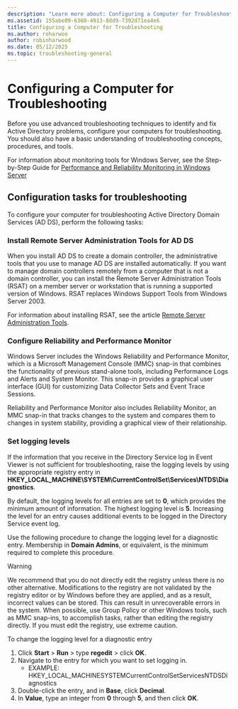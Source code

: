 ```yaml
---
description: "Learn more about: Configuring a Computer for Troubleshooting"
ms.assetid: 155abe09-6360-4913-8dd9-7392d71ea4e6
title: Configuring a Computer for Troubleshooting
ms.author: roharwoo
author: robinharwood
ms.date: 05/12/2025
ms.topic: troubleshooting-general
---
```

# Configuring a Computer for Troubleshooting

Before you use advanced troubleshooting techniques to identify and fix Active Directory problems, configure your computers for troubleshooting. You should also have a basic understanding of troubleshooting concepts, procedures, and tools.

For information about monitoring tools for Windows Server, see the Step-by-Step Guide for [Performance and Reliability Monitoring in Windows Server](/previous-versions/windows/it-pro/windows-server-2008-R2-and-2008/cc771692(v=ws.10))

## Configuration tasks for troubleshooting

To configure your computer for troubleshooting Active Directory Domain Services (AD DS), perform the following tasks:

### Install Remote Server Administration Tools for AD DS

When you install AD DS to create a domain controller, the administrative tools that you use to manage AD DS are installed automatically. If you want to manage domain controllers remotely from a computer that is not a domain controller, you can install the Remote Server Administration Tools (RSAT) on a member server or workstation that is running a supported version of Windows. RSAT replaces Windows Support Tools from Windows Server 2003.

For information about installing RSAT, see the article [Remote Server Administration Tools](../../../../remote/remote-server-administration-tools.md).

### Configure Reliability and Performance Monitor

Windows Server includes the Windows Reliability and Performance Monitor, which is a Microsoft Management Console (MMC) snap-in that combines the functionality of previous stand-alone tools, including Performance Logs and Alerts and System Monitor. This snap-in provides a graphical user interface (GUI) for customizing Data Collector Sets and Event Trace Sessions.

Reliability and Performance Monitor also includes Reliability Monitor, an MMC snap-in that tracks changes to the system and compares them to changes in system stability, providing a graphical view of their relationship.

### Set logging levels

If the information that you receive in the Directory Service log in Event Viewer is not sufficient for troubleshooting, raise the logging levels by using the appropriate registry entry in **HKEY_LOCAL_MACHINE\SYSTEM\CurrentControlSet\Services\NTDS\Diagnostics**.

By default, the logging levels for all entries are set to **0**, which provides the minimum amount of information. The highest logging level is **5**. Increasing the level for an entry causes additional events to be logged in the Directory Service event log.

Use the following procedure to change the logging level for a diagnostic entry. Membership in **Domain Admins**, or equivalent, is the minimum required to complete this procedure.

> [!WARNING]
> We recommend that you do not directly edit the registry unless there is no other alternative. Modifications to the registry are not validated by the registry editor or by Windows before they are applied, and as a result, incorrect values can be stored. This can result in unrecoverable errors in the system. When possible, use Group Policy or other Windows tools, such as MMC snap-ins, to accomplish tasks, rather than editing the registry directly. If you must edit the registry, use extreme caution.
>

To change the logging level for a diagnostic entry

1. Click **Start** > **Run** > type **regedit** > click **OK**.
2. Navigate to the entry for which you want to set logging in.
   * EXAMPLE: HKEY_LOCAL_MACHINESYSTEMCurrentControlSetServicesNTDSDiagnostics
3. Double-click the entry, and in **Base**, click **Decimal**.
4. In **Value**, type an integer from **0** through **5**, and then click **OK**.
